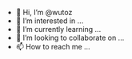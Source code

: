 - 👋 Hi, I’m @wutoz
- 👀 I’m interested in ...
- 🌱 I’m currently learning ...
- 💞️ I’m looking to collaborate on ...
- 📫 How to reach me ...

<!---
wutoz/wutoz is a ✨ special ✨ repository because its `README.md` (this file) appears on your GitHub profile.
You can click the Preview link to take a look at your changes.
--->
